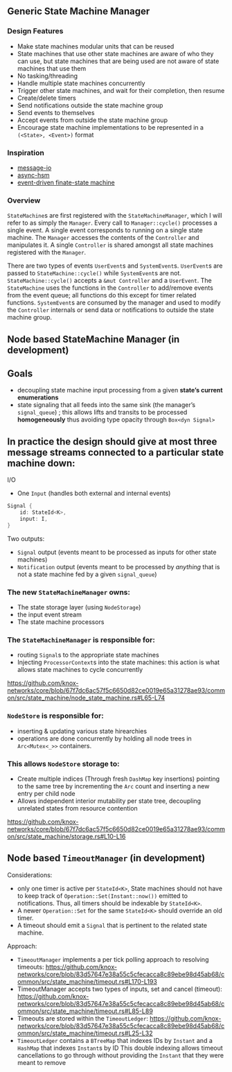 ## Generic State Machine Manager

### Design Features
- Make state machines modular units that can be reused
- State machines that use other state machines are aware of who they can use,
  but state machines that are being used are not aware of state machines that use them
- No tasking/threading
- Handle multiple state machines concurrently
- Trigger other state machines, and wait for their completion, then resume
- Create/delete timers
- Send notifications outside the state machine group
- Send events to themselves
- Accept events from outside the state machine group
- Encourage state machine implementations to be represented in a `(<State>, <Event>)` format

### Inspiration
- [message-io](https://crates.io/crates/message-io)
- [async-hsm](https://crates.io/crates/async-hsm)
- [event-driven finate-state machine](https://en.wikipedia.org/wiki/Event-driven_finite-state_machine)

### Overview
`StateMachine`s are first registered with the `StateMachineManager`, which I will refer
to as simply the `Manager`. Every call to `Manager::cycle()` processes a single event.
A single event corresponds to running on a single state machine. The `Manager` accesses
the contents of the `Controller` and manipulates it. A single `Controller` is shared
amongst all state machines registered with the `Manager`.

There are two types of events `UserEvent`s and `SystemEvent`s. `UserEvent`s are passed to
`StateMachine::cycle()` while `SystemEvent`s are not. `StateMachine::cycle()` accepts a
`&mut Controller` and a `UserEvent`. The `StateMachine` uses the functions in the `Controller`
to add/remove events from the event queue; all functions do this except for timer related functions.
`SystemEvent`s are consumed by the manager and used to modify the `Controller` internals or send
data or notifications to outside the state machine group.


## Node based StateMachine Manager (in development)

## Goals

* decoupling state machine input processing from a given **state’s current enumerations**
* state signaling that all feeds into the same sink (the manager’s `signal_queue`) ; this allows lifts and transits to be processed **homogeneously** thus avoiding type opacity through `Box<dyn Signal>`


## In practice the design should give at most three message streams connected to a particular state machine down:
I/O

* One `Input` (handles both external and internal events)
```rust
Signal {
    id: StateId<K>,
    input: I,
}
```
Two outputs:
* `Signal` output (events meant to be processed as inputs for other state machines)
* `Notification` output (events meant to be processed by _anything_ that is not a state machine fed by a given `signal_queue`)


### The new `StateMachineManager` owns:
* The state storage layer (using `NodeStorage`)
* the input event stream
* The state machine processors

### The `StateMachineManager` is responsible for:
* routing `Signal`s to the appropriate state machines
* Injecting `ProcessorContext`s into the state machines: this action is what allows state machines to cycle concurrently

https://github.com/knox-networks/core/blob/67f7dc6ac57f5c6650d82ce0019e65a31278ae93/common/src/state_machine/node_state_machine.rs#L65-L74

### `NodeStore` is responsible for:
* inserting & updating various state hirearchies
* operations are done concurrently by holding all node trees in `Arc<Mutex<_>>` containers.

### This allows `NodeStore` storage to:
* Create multiple indices (Through fresh `DashMap` key insertions) pointing to the same tree by incrementing the `Arc` count and inserting a new entry per child node
* Allows independent interior mutability per state tree, decoupling unrelated states from resource contention

https://github.com/knox-networks/core/blob/67f7dc6ac57f5c6650d82ce0019e65a31278ae93/common/src/state_machine/storage.rs#L10-L16


## Node based `TimeoutManager` (in development)

Considerations:
  - only one timer is active per `StateId<K>`, State machines should not have
    to keep track of `Operation::Set(Instant::now())`
    emitted to notifications.
    Thus, all timers should be indexable by `StateId<K>`.
  - A newer `Operation::Set` for the same `StateId<K>` should override an old timer.
  - A timeout should emit a `Signal` that is pertinent to the related state machine.

Approach:
* `TimeoutManager` implements a per tick polling approach to resolving
  timeouts:
  https://github.com/knox-networks/core/blob/83d57647e38a55c5cfecacca8c89ebe98d45ab68/common/src/state_machine/timeout.rs#L170-L193
* TimeoutManager accepts two types of inputs, set and cancel (timeout):
  https://github.com/knox-networks/core/blob/83d57647e38a55c5cfecacca8c89ebe98d45ab68/common/src/state_machine/timeout.rs#L85-L89
* Timeouts are stored within the `TimeoutLedger`:
  https://github.com/knox-networks/core/blob/83d57647e38a55c5cfecacca8c89ebe98d45ab68/common/src/state_machine/timeout.rs#L25-L32
* `TimeoutLedger` contains a `BTreeMap` that indexes IDs by `Instant` and a
  `HashMap` that indexes `Instant`s by ID This double indexing allows timeout
  cancellations to go through without providing the `Instant` that they were
  meant to remove

